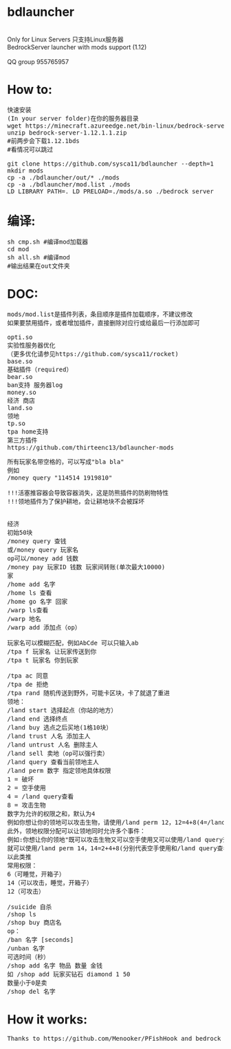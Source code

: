 # bdlauncher
<br>Only for Linux Servers
只支持Linux服务器<br>
BedrockServer launcher with mods support (1.12)
<br>
<br>QQ group 955765957
<br>
# How to:
<pre>
快速安装
(In your server folder)在你的服务器目录
wget https://minecraft.azureedge.net/bin-linux/bedrock-server-1.12.1.1.zip
unzip bedrock-server-1.12.1.1.zip
#前两步会下载1.12.1bds
#看情况可以跳过

git clone https://github.com/sysca11/bdlauncher --depth=1
mkdir mods
cp -a ./bdlauncher/out/* ./mods
cp -a ./bdlauncher/mod.list ./mods
LD_LIBRARY_PATH=. LD_PRELOAD=./mods/a.so ./bedrock_server
</pre>

# 编译:
<pre>
sh cmp.sh #编译mod加载器
cd mod
sh all.sh #编译mod
#输出结果在out文件夹
</pre>
# DOC:
<pre>
mods/mod.list是插件列表，条目顺序是插件加载顺序，不建议修改
如果要禁用插件，或者增加插件，直接删除对应行或给最后一行添加即可

opti.so
实验性服务器优化
（更多优化请参见https://github.com/sysca11/rocket)
base.so
基础插件（required）
bear.so
ban支持 服务器log
money.so
经济 商店
land.so
领地
tp.so
tpa home支持
第三方插件
https://github.com/thirteenc13/bdlauncher-mods
</pre>
<pre>
所有玩家名带空格的，可以写成"bla bla"
例如
/money query "114514 1919810"

!!!活塞推容器会导致容器消失，这是防熊插件的防刷物特性
!!!领地插件为了保护耕地，会让耕地块不会被踩坏


经济
初始50块
/money query 查钱
或/money query 玩家名
op可以/money add 钱数
/money pay 玩家ID 钱数 玩家间转账(单次最大10000)
家
/home add 名字
/home ls 查看
/home go 名字 回家
/warp ls查看
/warp 地名
/warp add 添加点（op）

玩家名可以模糊匹配，例如AbCde 可以只输入ab
/tpa f 玩家名 让玩家传送到你
/tpa t 玩家名 你到玩家

/tpa ac 同意
/tpa de 拒绝
/tpa rand 随机传送到野外，可能卡区块，卡了就退了重进
领地：
/land start 选择起点（你站的地方）
/land end 选择终点
/land buy 选点之后买地(1格10块）
/land trust 人名 添加主人
/land untrust 人名 删除主人
/land sell 卖地（op可以强行卖）
/land query 查看当前领地主人
/land perm 数字 指定领地具体权限
1 = 破坏
2 = 空手使用
4 = /land query查看
8 = 攻击生物
数字为允许的权限之和，默认为4
例如你想让你的领地可以攻击生物，请使用/land perm 12，12=4+8(4=/land query查看、8=攻击生物)，恢复至初始状态请使用/land perm 4。
此外，领地权限分配可以让领地同时允许多个事件：
例如:你想让你的领地"既可以攻击生物又可以空手使用又可以使用/land query查看"
就可以使用/land perm 14，14=2+4+8(分别代表空手使用和/land query查看和攻击生物)
以此类推
常用权限：
6（可睡觉，开箱子）
14（可以攻击，睡觉，开箱子）
12（可攻击）

/suicide 自杀
/shop ls
/shop buy 商店名
op：
/ban 名字 [seconds]
/unban 名字
可选时间（秒）
/shop add 名字 物品 数量 金钱
如 /shop add 玩家买钻石 diamond 1 50
数量小于0是卖
/shop del 名字
</pre>
# How it works:
<pre>
Thanks to https://github.com/Menooker/PFishHook and bedrock_server with optimization level 0 ,we can easily hook functions.
</pre>

